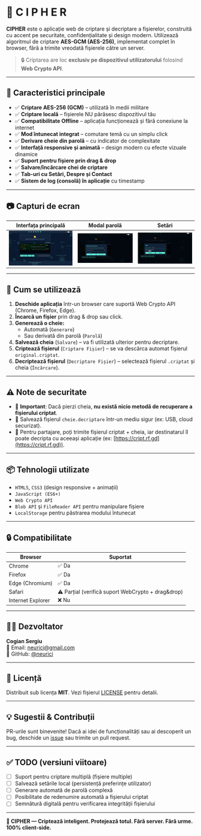 # 🔐 C I P H E R

**CIPHER** este o aplicație web de criptare și decriptare a fișierelor, construită cu accent pe securitate, confidențialitate și design modern. Utilizează algoritmul de criptare **AES-GCM (AES-256)**, implementat complet în browser, fără a trimite vreodată fișierele către un server.

> 🔒 Criptarea are loc **exclusiv pe dispozitivul utilizatorului** folosind **Web Crypto API**.

---

## 🚀 Caracteristici principale

- ✅ **Criptare AES-256 (GCM)** – utilizată în medii militare
- ✅ **Criptare locală** – fișierele NU părăsesc dispozitivul tău
- ✅ **Compatibilitate Offline** – aplicația funcționează și fără conexiune la internet
- ✅ **Mod întunecat integrat** – comutare temă cu un simplu click
- ✅ **Derivare cheie din parolă** – cu indicator de complexitate
- ✅ **Interfață responsive și animată** – design modern cu efecte vizuale dinamice
- ✅ **Suport pentru fișiere prin drag & drop**
- ✅ **Salvare/încărcare chei de criptare**
- ✅ **Tab-uri cu Setări, Despre și Contact**
- ✅ **Sistem de log (consolă) în aplicație** cu timestamp

---

## 📷 Capturi de ecran

| Interfața principală | Modal parolă | Setări |
|----------------------|--------------|--------|
| ![Index](index.png) | ![Parolă](parola.png) | ![Setări](setari.png) |

---

## 🔧 Cum se utilizează

1. **Deschide aplicația** într-un browser care suportă Web Crypto API (Chrome, Firefox, Edge).
2. **Încarcă un fișier** prin drag & drop sau click.
3. **Generează o cheie:**
   - Automată (`Generare`)
   - Sau derivată din parolă (`Parolă`)
4. **Salvează cheia** (`Salvare`) – va fi utilizată ulterior pentru decriptare.
5. **Criptează fișierul** (`Criptare Fișier`) – se va descărca automat fișierul `original.criptat`.
6. **Decriptează fișierul** (`Decriptare Fișier`) – selectează fișierul `.criptat` și cheia (`Încărcare`).

---

## ⚠️ Note de securitate

- 🔴 **Important**: Dacă pierzi cheia, **nu există nicio metodă de recuperare a fișierului criptat**.
- 🔐 Salvează fișierul `cheie.decriptare` într-un mediu sigur (ex: USB, cloud securizat).
- 🔐 Pentru partajare, poți trimite fișierul criptat + cheia, iar destinatarul îl poate decripta cu aceeași aplicație (ex: [https://cript.rf.gd](https://cript.rf.gd)).

---

## 📦 Tehnologii utilizate

- `HTML5`, `CSS3` (design responsive + animații)
- `JavaScript (ES6+)`
- `Web Crypto API`
- `Blob API` și `FileReader API` pentru manipulare fișiere
- `LocalStorage` pentru păstrarea modului întunecat

---

## 🔒 Compatibilitate

| Browser        | Suportat |
|----------------|----------|
| Chrome         | ✅ Da    |
| Firefox        | ✅ Da    |
| Edge (Chromium)| ✅ Da    |
| Safari         | ⚠️ Parțial (verifică suport WebCrypto + drag&drop) |
| Internet Explorer | ❌ Nu |

---

## 👨‍💻 Dezvoltator

**Cogian Sergiu**  
📧 Email: [neurici@gmail.com](mailto:neurici@gmail.com)  
🐙 GitHub: [@neurici](https://github.com/neurici)

---

## 📜 Licență

Distribuit sub licența **MIT**. Vezi fișierul [LICENSE](LICENSE) pentru detalii.

---

## 💡 Sugestii & Contribuții

PR-urile sunt binevenite! Dacă ai idei de funcționalități sau ai descoperit un bug, deschide un [issue](https://github.com/neurici/CIPHER/issues) sau trimite un pull request.

---

## ✅ TODO (versiuni viitoare)

- [ ] Suport pentru criptare multiplă (fișiere multiple)
- [ ] Salvează setările local (persistență preferințe utilizator)
- [ ] Generare automată de parolă complexă
- [ ] Posibilitate de redenumire automată a fișierului criptat
- [ ] Semnătură digitală pentru verificarea integrității fișierului

---

**🔐 CIPHER — Criptează inteligent. Protejează totul. Fără server. Fără urme. 100% client-side.**
